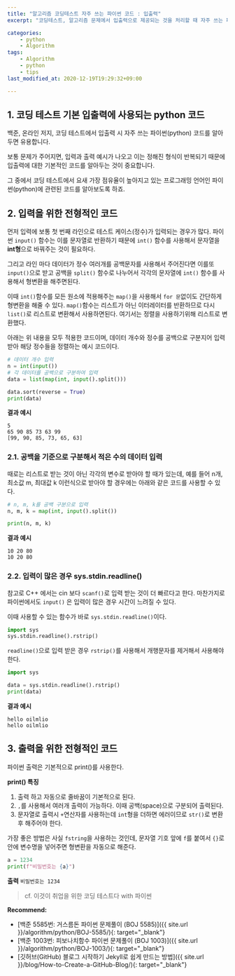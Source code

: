 ```yaml
---
title: "알고리즘 코딩테스트 자주 쓰는 파이썬 코드 : 입출력"
excerpt: "코딩테스트, 알고리즘 문제에서 입출력으로 제공되는 것을 처리할 때 자주 쓰는 파이썬(python) 코드"

categories:
    - python
    - Algorithm
tags:
    - Algorithm
    - python
    - tips
last_modified_at: 2020-12-19T19:29:32+09:00

---
```


## 1. 코딩 테스트 기본 입출력에 사용되는 python 코드

백준, 온라인 저지, 코딩 테스트에서 입출력 시 자주 쓰는 파이썬(python) 코드를 알아두면 유용합니다.

보통 문제가 주어지면, 입력과 출력 예시가 나오고 이는 정해진 형식이 반복되기 때문에 입출력에 대한 기본적인 코드를 알아두는 것이 중요합니다.

그 중에서 코딩 테스트에서 요새 가장 점유율이 높아지고 있는 프로그래밍 언어인 파이썬(python)에 관련된 코드를 알아보도록 하죠.

## 2. 입력을 위한 전형적인 코드

먼저 입력에 보통 첫 번째 라인으로 테스트 케이스(정수)가 입력되는 경우가 많다. 파이썬 `input()` 함수는 이를 문자열로 반환하기 때문에 `int()` 함수를 사용해서 문자열을 **int형**으로 바꿔주는 것이 필요하다.

그리고 라인 마다 데이터가 정수 여러개를 공백문자를 사용해서 주어진다면 이를또 `input()`으로 받고 공백을 `split()` 함수로 나누어서 각각의 문자열에 `int()` 함수를 사용해서 형변환을 해주면된다.

이때 `int()`함수를 모든 원소에 적용해주는 `map()`을 사용해서 `for 문`없이도 간단하게 형변환을 해줄 수 있다. `map()`함수는 리스트가 아닌 이터레이터를 반환하므로 다시 `list()`로 리스트로 변환해서 사용하면된다. 여기서는 정렬을 사용하기위해 리스트로 변환했다.

아래는 위 내용을 모두 적용한 코드이며, 데이터 개수와 정수를 공백으로 구분지어 입력 받아 해당 정수들을 정렬하는 예시 코드이다.

```python
# 데이터 개수 입력
n = int(input())
# 각 데이터를 공백으로 구분하여 입력
data = list(map(int, input().split()))

data.sort(reverse = True)
print(data)

```

**결과 예시**
```
5
65 90 85 73 63 99
[99, 90, 85, 73, 65, 63]
```

### 2.1. 공백을 기준으로 구분해서 적은 수의 데이터 입력

때로는 리스트로 받는 것이 아닌 각각의 변수로 받아야 할 때가 있는데, 예를 들어 n개, 최소값 m, 최대값 k 이런식으로 받아야 할 경우에는 아래와 같은 코드를 사용할 수 있다.

```python
# n, m, k를 공백 구분으로 입력
n, m, k = map(int, input().split())

print(n, m, k)
```

**결과 예시**
```
10 20 80
10 20 80
```

### 2.2. 입력이 많은 경우 sys.stdin.readline()

참고로 C++ 에서는 cin 보다 `scanf()`로 입력 받는 것이 더 빠르다고 한다. 마찬가지로 파이썬에서도 `input()` 은 입력이 많은 경우 시간이 느려질 수 있다.

이때 사용할 수 있는 함수가 바로 `sys.stdin.readline()`이다.

```python
import sys
sys.stdin.readline().rstrip()
```

`readline()`으로 입력 받은 경우 `rstrip()`를 사용해서 개행문자를 제거해서 사용해야한다.

```python
import sys

data = sys.stdin.readline().rstrip()
print(data)
```

**결과 예시**
```
hello oilmlio
hello oilmlio
```

## 3. 출력을 위한 전형적인 코드

파이썬 출력은 기본적으로 print()를 사용한다.

**print() 특징**
1. 출력 하고 자동으로 줄바꿈이 기본적으로 된다.
2. `,`를 사용해서 여러개 출력이 가능하다. 이때 공백(space)으로 구분되어 출력된다.
3. 문자열로 출력시 `+`연산자를 사용하는데 `int`형을 더하면 에러이므로 `str()`로 변환후 해주어야 한다.

가장 좋은 방법은 사실 `fstring`을 사용하는 것인데, 문자열 기호 앞에 `f`를 붙여서 `{}`로 안에 변수명을 넣어주면 형변환을 자동으로 해준다.

```python
a = 1234
print(f"비밀번호는 {a}")
```

**출력**
```비밀번호는 1234```

> cf. 이것이 취업을 위한 코딩 테스트다 with 파이썬

**Recommend:**  
- [백준 5585번: 거스름돈 파이썬 문제풀이 (BOJ 5585)]({{ site.url }}/algorithm/python/BOJ-5585/){: target="_blank"}
- [백준 1003번: 피보나치함수 파이썬 문제풀이 (BOJ 1003)]({{ site.url }}/algorithm/python/BOJ-1003/){: target="_blank"}
- [깃허브(GitHub) 블로그 시작하기 Jekyll로 쉽게 만드는 방법]({{ site.url }}/blog/How-to-Create-a-GitHub-Blog/){: target="_blank"}    